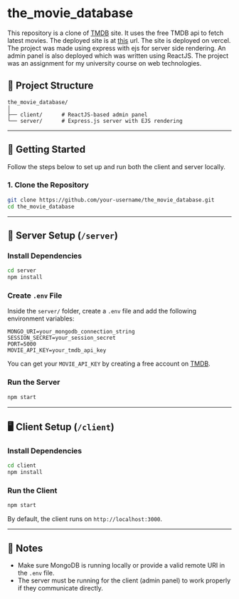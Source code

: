 # the_movie_database
This repository is a clone of [TMDB](https://www.themoviedb.org) site. It uses the free TMDB api to fetch latest movies. The deployed site is at [this](https://tmdbv2.vercel.app) url. The site is deployed on vercel. The project was made using express with ejs for server side rendering. An admin panel is also deployed which was written using ReactJS. The project was an assignment for my university course on web technologies. 


## 📁 Project Structure

```
the_movie_database/
│
├── client/      # ReactJS-based admin panel
└── server/      # Express.js server with EJS rendering
```

---

## 🚀 Getting Started

Follow the steps below to set up and run both the client and server locally.

### 1. Clone the Repository

```bash
git clone https://github.com/your-username/the_movie_database.git
cd the_movie_database
```

---

## 🔧 Server Setup (`/server`)

### Install Dependencies

```bash
cd server
npm install
```

### Create `.env` File

Inside the `server/` folder, create a `.env` file and add the following environment variables:

```
MONGO_URI=your_mongodb_connection_string
SESSION_SECRET=your_session_secret
PORT=5000
MOVIE_API_KEY=your_tmdb_api_key
```

You can get your `MOVIE_API_KEY` by creating a free account on [TMDB](https://www.themoviedb.org/documentation/api).

### Run the Server

```bash
npm start
```

---

## 🖥️ Client Setup (`/client`)

### Install Dependencies

```bash
cd client
npm install
```

### Run the Client

```bash
npm start
```

By default, the client runs on `http://localhost:3000`.

---

## 📌 Notes

- Make sure MongoDB is running locally or provide a valid remote URI in the `.env` file.
- The server must be running for the client (admin panel) to work properly if they communicate directly.
